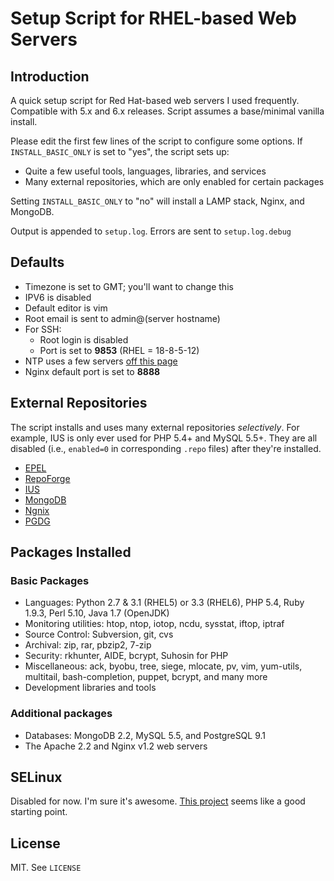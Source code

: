 Setup Script for RHEL-based Web Servers
=======================================

Introduction
------------

A quick setup script for Red Hat-based web servers I used frequently.
Compatible with 5.x and 6.x releases. Script assumes a base/minimal
vanilla install.

Please edit the first few lines of the script to configure some options.
If `INSTALL_BASIC_ONLY` is set to "yes", the script sets up:

* Quite a few useful tools, languages, libraries, and services
* Many external repositories, which are only enabled for certain packages

Setting `INSTALL_BASIC_ONLY` to "no" will install a LAMP stack, Nginx,
and MongoDB.

Output is appended to `setup.log`. Errors are sent to `setup.log.debug`

Defaults
--------

* Timezone is set to GMT; you'll want to change this
* IPV6 is disabled
* Default editor is vim
* Root email is sent to admin@(server hostname)
* For SSH:
    * Root login is disabled
    * Port is set to **9853** (RHEL = 18-8-5-12)
* NTP uses a few servers [off this page](http://infohost.nmt.edu/~armiller/timeserv.htm)
* Nginx default port is set to **8888**

External Repositories
---------------------

The script installs and uses many external repositories *selectively*.
For example, IUS is only ever used for PHP 5.4+ and MySQL 5.5+. They are
all disabled (i.e., `enabled=0` in corresponding `.repo` files) after
they're installed.

* [EPEL](http://fedoraproject.org/wiki/EPEL)
* [RepoForge](http://repoforge.org/)
* [IUS](http://iuscommunity.org/pages/About.html)
* [MongoDB](http://docs.mongodb.org/manual/tutorial/install-mongodb-on-redhat-centos-or-fedora-linux/)
* [Ngnix](http://nginx.org/en/download.html)
* [PGDG](http://wiki.postgresql.org/wiki/RPM_Installation)

Packages Installed
------------------

### Basic Packages

* Languages: Python 2.7 & 3.1 (RHEL5) or 3.3 (RHEL6), PHP 5.4, Ruby 1.9.3, Perl 5.10,
    Java 1.7 (OpenJDK)
* Monitoring utilities: htop, ntop, iotop, ncdu, sysstat, iftop,
    iptraf
* Source Control: Subversion, git, cvs
* Archival: zip, rar, pbzip2, 7-zip
* Security: rkhunter, AIDE, bcrypt, Suhosin for PHP
* Miscellaneous: ack, byobu, tree, siege, mlocate, pv, vim, yum-utils,
    multitail, bash-completion, puppet, bcrypt, and many more
* Development libraries and tools

### Additional packages

* Databases: MongoDB 2.2, MySQL 5.5, and PostgreSQL 9.1
* The Apache 2.2 and Nginx v1.2 web servers

SELinux
-------

Disabled for now. I'm sure it's awesome. [This project](https://github.com/nmoureyii/centos-setup) seems like a
good starting point.

License
-------

MIT. See `LICENSE`

